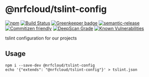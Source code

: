 # @nrfcloud/tslint-config

[![npm](https://img.shields.io/npm/v/@nrfcloud/tslint-config.svg)](https://www.npmjs.com/package/@nrfcloud/tslint-config)
[![Build Status](https://travis-ci.org/nRFCloud/tslint-config.svg?branch=master)](https://travis-ci.org/nRFCloud/tslint-config)
[![Greenkeeper badge](https://badges.greenkeeper.io/nrfcloud/tslint-config.svg)](https://greenkeeper.io/)
[![semantic-release](https://img.shields.io/badge/%20%20%F0%9F%93%A6%F0%9F%9A%80-semantic--release-e10079.svg)](https://github.com/semantic-release/semantic-release)
[![Commitizen friendly](https://img.shields.io/badge/commitizen-friendly-brightgreen.svg)](http://commitizen.github.io/cz-cli/)
[![DeepScan Grade](https://deepscan.io/api/projects/836/branches/1776/badge/grade.svg)](https://deepscan.io/dashboard/#view=project&pid=836&bid=1776)
[![Known Vulnerabilities](https://snyk.io/test/github/nrfcloud/tslint-config/badge.svg)](https://snyk.io/test/github/nrfcloud/tslint-config)

tslint configuration for our projects

## Usage

    npm i --save-dev @nrfcloud/tslint-config
    echo '{"extends": "@nrfcloud/tslint-config"}' > tslint.json
